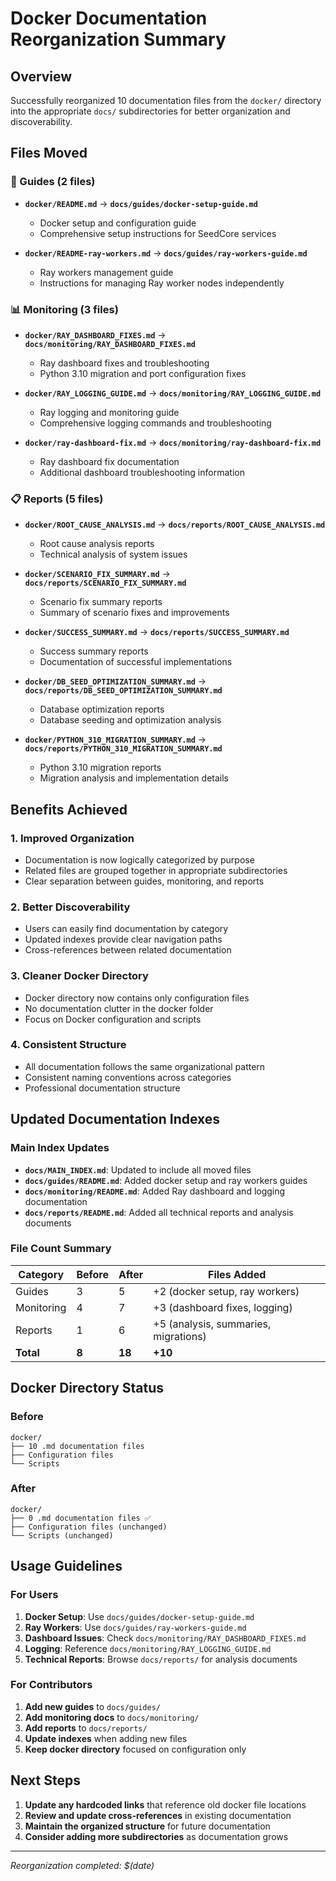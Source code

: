 # Docker Documentation Reorganization Summary

## Overview

Successfully reorganized 10 documentation files from the `docker/` directory into the appropriate `docs/` subdirectories for better organization and discoverability.

## Files Moved

### 📖 Guides (2 files)
- **`docker/README.md`** → **`docs/guides/docker-setup-guide.md`**
  - Docker setup and configuration guide
  - Comprehensive setup instructions for SeedCore services

- **`docker/README-ray-workers.md`** → **`docs/guides/ray-workers-guide.md`**
  - Ray workers management guide
  - Instructions for managing Ray worker nodes independently

### 📊 Monitoring (3 files)
- **`docker/RAY_DASHBOARD_FIXES.md`** → **`docs/monitoring/RAY_DASHBOARD_FIXES.md`**
  - Ray dashboard fixes and troubleshooting
  - Python 3.10 migration and port configuration fixes

- **`docker/RAY_LOGGING_GUIDE.md`** → **`docs/monitoring/RAY_LOGGING_GUIDE.md`**
  - Ray logging and monitoring guide
  - Comprehensive logging commands and troubleshooting

- **`docker/ray-dashboard-fix.md`** → **`docs/monitoring/ray-dashboard-fix.md`**
  - Ray dashboard fix documentation
  - Additional dashboard troubleshooting information

### 📋 Reports (5 files)
- **`docker/ROOT_CAUSE_ANALYSIS.md`** → **`docs/reports/ROOT_CAUSE_ANALYSIS.md`**
  - Root cause analysis reports
  - Technical analysis of system issues

- **`docker/SCENARIO_FIX_SUMMARY.md`** → **`docs/reports/SCENARIO_FIX_SUMMARY.md`**
  - Scenario fix summary reports
  - Summary of scenario fixes and improvements

- **`docker/SUCCESS_SUMMARY.md`** → **`docs/reports/SUCCESS_SUMMARY.md`**
  - Success summary reports
  - Documentation of successful implementations

- **`docker/DB_SEED_OPTIMIZATION_SUMMARY.md`** → **`docs/reports/DB_SEED_OPTIMIZATION_SUMMARY.md`**
  - Database optimization reports
  - Database seeding and optimization analysis

- **`docker/PYTHON_310_MIGRATION_SUMMARY.md`** → **`docs/reports/PYTHON_310_MIGRATION_SUMMARY.md`**
  - Python 3.10 migration reports
  - Migration analysis and implementation details

## Benefits Achieved

### 1. **Improved Organization**
- Documentation is now logically categorized by purpose
- Related files are grouped together in appropriate subdirectories
- Clear separation between guides, monitoring, and reports

### 2. **Better Discoverability**
- Users can easily find documentation by category
- Updated indexes provide clear navigation paths
- Cross-references between related documentation

### 3. **Cleaner Docker Directory**
- Docker directory now contains only configuration files
- No documentation clutter in the docker folder
- Focus on Docker configuration and scripts

### 4. **Consistent Structure**
- All documentation follows the same organizational pattern
- Consistent naming conventions across categories
- Professional documentation structure

## Updated Documentation Indexes

### Main Index Updates
- **`docs/MAIN_INDEX.md`**: Updated to include all moved files
- **`docs/guides/README.md`**: Added docker setup and ray workers guides
- **`docs/monitoring/README.md`**: Added Ray dashboard and logging documentation
- **`docs/reports/README.md`**: Added all technical reports and analysis documents

### File Count Summary

| Category | Before | After | Files Added |
|----------|--------|-------|-------------|
| Guides | 3 | 5 | +2 (docker setup, ray workers) |
| Monitoring | 4 | 7 | +3 (dashboard fixes, logging) |
| Reports | 1 | 6 | +5 (analysis, summaries, migrations) |
| **Total** | **8** | **18** | **+10** |

## Docker Directory Status

### Before
```
docker/
├── 10 .md documentation files
├── Configuration files
└── Scripts
```

### After
```
docker/
├── 0 .md documentation files ✅
├── Configuration files (unchanged)
└── Scripts (unchanged)
```

## Usage Guidelines

### For Users
1. **Docker Setup**: Use `docs/guides/docker-setup-guide.md`
2. **Ray Workers**: Use `docs/guides/ray-workers-guide.md`
3. **Dashboard Issues**: Check `docs/monitoring/RAY_DASHBOARD_FIXES.md`
4. **Logging**: Reference `docs/monitoring/RAY_LOGGING_GUIDE.md`
5. **Technical Reports**: Browse `docs/reports/` for analysis documents

### For Contributors
1. **Add new guides** to `docs/guides/`
2. **Add monitoring docs** to `docs/monitoring/`
3. **Add reports** to `docs/reports/`
4. **Update indexes** when adding new files
5. **Keep docker directory** focused on configuration only

## Next Steps

1. **Update any hardcoded links** that reference old docker file locations
2. **Review and update cross-references** in existing documentation
3. **Maintain the organized structure** for future documentation
4. **Consider adding more subdirectories** as documentation grows

---
*Reorganization completed: $(date)* 